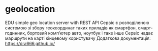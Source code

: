 # geolocation
EDU simple geo location server with REST API
Сервіс є розподіленою системою зі збору геокоординат таких приладів як смартфон, смарт-годинник, бортовий комп’ютер авто, ноутбук і таке інше 
Сервіс надає маршрути на карті кінцевому користувачу 
Додаткова документація: https://dra666.github.io/
